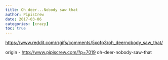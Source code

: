 ```yaml
---
title: Oh deer...Nobody saw that
author: PipisCrew
date: 2017-03-06
categories: [crazy]
toc: true
---
```


https://www.reddit.com/r/gifs/comments/5xofp3/oh_deernobody_saw_that/

origin - http://www.pipiscrew.com/?p=7019 oh-deer-nobody-saw-that